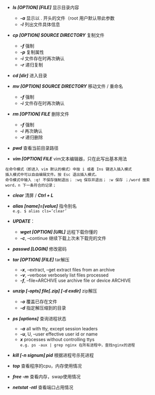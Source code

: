 + ***ls [OPTION] [FILE]*** 显示目录内容
   + ***-a*** 显示以 . 开头的文件（root 用户默认带此参数
   + ***-l*** 列出文件具体信息

+ ***cp [OPTION] SOURCE DIRECTORY*** 复制文件
   + ***-f*** 强制
   + ***-p*** 复制属性
   + ***-i*** 文件存在时再次确认
   + ***-r*** 递归复制

+ ***cd [dir]*** 进入目录

+ ***mv [OPTION] SOURCE DIRECTORY*** 移动文件 / 重命名
   + ***-f*** 强制
   + ***-i*** 文件存在时再次确认

+ ***rm [OPTION] FILE*** 删除文件
   + ***-f*** 强制
   + ***-i*** 再次确认
   + ***-r*** 递归删除

+ ***pwd*** 查看当前目录路径

+ ***vim [OPTION] FILE*** vim文本编辑器，只在此写出基本用法   
```
在命令模式（即进入 vim 默认的模式）中按 i 或者 Ins 键进入插入模式   
插入模式中可以自由编辑文件。按 Esc 退出插入模式。   
命令模式中输入 :q! 不保存强制退出； :wq 保存并退出； :w 保存 ；/word 搜索 word，n 下一条符合的记录；
```
+ ***clear*** 清屏 / ***Ctrl + L***

+ ***alias [name]=[value]*** 指令别名   
```e.g. $ alias cls=’clear’```

+ ***UPDATE***：
   + ***wget [OPTION] [URL]*** 远程下载你懂的
   + ***-c***, –continue 继续下载上次未下载完的文件

+ ***passwd [LOGIN]*** 修改密码

+ ***tar [OPTION] [FILE]*** tar解压
   + ***-x***, –extract, –get extract files from an archive
   + ***-v***, –verbose verbosely list files processed
   + ***-f***, –file=ARCHIVE use archive file or device ARCHIVE

+ ***unzip [-opts] file[.zip] [-d exdir]*** zip解压
   + ***-o*** 覆盖已存在文件
   + ***-d*** 指定解压缩到的目录

+ ***ps [options]*** 查询进程状态
   + ***-a*** all with tty, except session leaders
   + ***-u***, U, –user effective user id or name
   + ***x*** processes without controlling ttys   
```e.g. ps -aux | grep nginx 在所有进程中，查找nginx的进程```

+ ***kill [-n signum] pid*** 根据进程号杀死进程

+ ***top*** 查看程序的cpu，内存使用情况

+ ***free -m*** 查看内存，swap使用情况

+ ***netstat -ntl*** 查看端口占用情况
